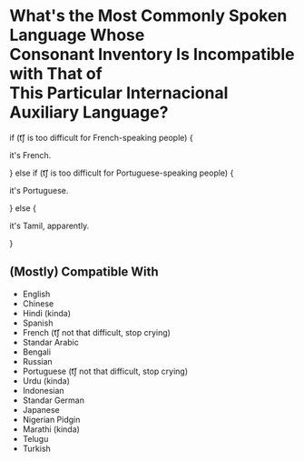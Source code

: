 # What's the Most Commonly Spoken Language Whose <br/> Consonant Inventory Is Incompatible with That of <br/> This Particular Internacional Auxiliary Language?

if (t͡ʃ is too difficult for French-speaking people) {

  it's French.

} else if (t͡ʃ is too difficult for Portuguese-speaking people) {

  it's Portuguese.

} else {

  it's Tamil, apparently.

}

## (Mostly) Compatible With

* English
* Chinese
* Hindi (kinda)
* Spanish
* French (t͡ʃ not that difficult, stop crying)
* Standar Arabic
* Bengali
* Russian
* Portuguese (t͡ʃ not that difficult, stop crying)
* Urdu (kinda)
* Indonesian
* Standar German
* Japanese
* Nigerian Pidgin
* Marathi (kinda)
* Telugu
* Turkish